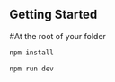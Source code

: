 
## Getting Started
#At the root of your folder

```bash
npm install

```

```bash
npm run dev

```

